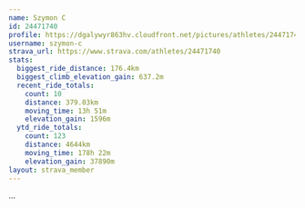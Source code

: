 ```yaml
---
name: Szymon C
id: 24471740
profile: https://dgalywyr863hv.cloudfront.net/pictures/athletes/24471740/7213253/2/large.jpg
username: szymon-c
strava_url: https://www.strava.com/athletes/24471740
stats:
  biggest_ride_distance: 176.4km
  biggest_climb_elevation_gain: 637.2m
  recent_ride_totals:
    count: 10
    distance: 379.03km
    moving_time: 13h 51m
    elevation_gain: 1596m
  ytd_ride_totals:
    count: 123
    distance: 4644km
    moving_time: 178h 22m
    elevation_gain: 37890m
layout: strava_member
--- 
```

...
